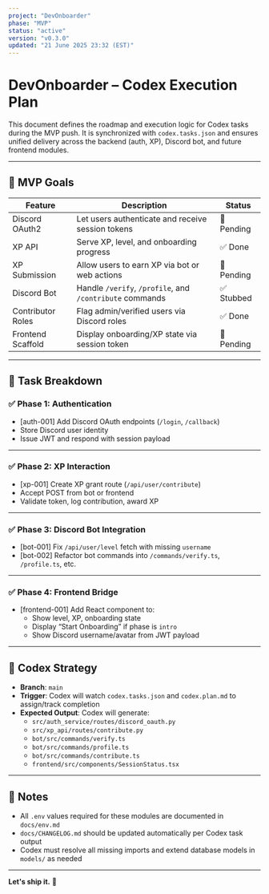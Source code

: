 ```yaml
---
project: "DevOnboarder"
phase: "MVP"
status: "active"
version: "v0.3.0"
updated: "21 June 2025 23:32 (EST)"
---
```


# DevOnboarder – Codex Execution Plan

This document defines the roadmap and execution logic for Codex tasks during the MVP push. It is synchronized with `codex.tasks.json` and ensures unified delivery across the backend (auth, XP), Discord bot, and future frontend modules.

---

## 🎯 MVP Goals

| Feature            | Description                                               | Status     |
|--------------------|-----------------------------------------------------------|------------|
| Discord OAuth2     | Let users authenticate and receive session tokens         | 🔧 Pending |
| XP API             | Serve XP, level, and onboarding progress                  | ✅ Done     |
| XP Submission      | Allow users to earn XP via bot or web actions             | 🔧 Pending |
| Discord Bot        | Handle `/verify`, `/profile`, and `/contribute` commands | ✅ Stubbed |
| Contributor Roles  | Flag admin/verified users via Discord roles              | ✅ Done     |
| Frontend Scaffold  | Display onboarding/XP state via session token            | 🔧 Pending |

---

## 🧩 Task Breakdown

### ✅ Phase 1: Authentication

- [auth-001] Add Discord OAuth endpoints (`/login`, `/callback`)
- Store Discord user identity
- Issue JWT and respond with session payload

---

### ✅ Phase 2: XP Interaction

- [xp-001] Create XP grant route (`/api/user/contribute`)
- Accept POST from bot or frontend
- Validate token, log contribution, award XP

---

### ✅ Phase 3: Discord Bot Integration

- [bot-001] Fix `/api/user/level` fetch with missing `username`
- [bot-002] Refactor bot commands into `/commands/verify.ts`, `/profile.ts`, etc.

---

### ✅ Phase 4: Frontend Bridge

- [frontend-001] Add React component to:
  - Show level, XP, onboarding state
  - Display “Start Onboarding” if phase is `intro`
  - Show Discord username/avatar from JWT payload

---

## 🧠 Codex Strategy

- **Branch**: `main`
- **Trigger**: Codex will watch `codex.tasks.json` and `codex.plan.md` to assign/track completion
- **Expected Output**: Codex will generate:
  - `src/auth_service/routes/discord_oauth.py`
  - `src/xp_api/routes/contribute.py`
  - `bot/src/commands/verify.ts`
  - `bot/src/commands/profile.ts`
  - `bot/src/commands/contribute.ts`
  - `frontend/src/components/SessionStatus.tsx`

---

## 📌 Notes

- All `.env` values required for these modules are documented in `docs/env.md`
- `docs/CHANGELOG.md` should be updated automatically per Codex task output
- Codex must resolve all missing imports and extend database models in `models/` as needed

---

**Let's ship it.** 🚀
